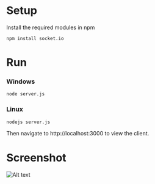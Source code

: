 Setup
=====

Install the required modules in npm

    npm install socket.io
  
  
Run
===

### Windows

    node server.js

### Linux

    nodejs server.js
  
Then navigate to http://localhost:3000 to view the client.

Screenshot
==========

![Alt text](http://i.imgur.com/9uNSVdk.png)
